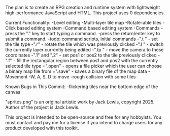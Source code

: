The plan is to create an RPG creation and runtime system with
lightweight high-performance JavaScript and HTML. This project
uses 0 dependencies. 

Current Functionality:
	-Level editing
		-Multi-layer tile map
		-Rotate-able tiles
		-Click based editing system
		-Command based editing system
	-Commands
			-press the "." key to start typing a command.
			-press the return/enter key to submit a command.
			-todo: command scripts, initial commands
			-".t <id>" - set the tile type
			-".r" - rotate the tile which was previously clicked
			-".l <layer>" - switch the currently layer currently being edited
			-".tp <x> <y>" - move the camera to these coordinates
			-".1" and ".2" - set pos1 or pos2 to the tile previously clicked
			-".f" - fill the rectangular region between pos1 and pos2 with the currently selected tile type
			=".open" - opens a file picker which the user can choose a binary map file from
			=".save" - saves a binary file of the map data
	-Movement
		-W, A, S, D to move
		-rough collision with some tiles

Known Bugs in This Commit:
	-flickering tiles near the bottom edge of the canvas

"sprites.png" is an original artistic work by Jack Lewis, copyright 2025.
Author of the project is Jack Lewis.

This project is intended to be open-source and free for any hobbyists.
You must contact and pay me for a license if you intend to charge users 
for any product developed with this toolkit.